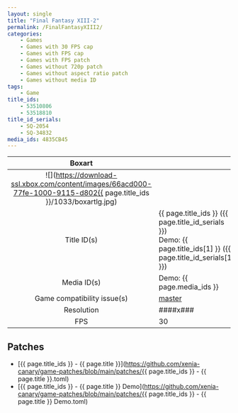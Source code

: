 ```yaml
---
layout: single
title: "Final Fantasy XIII-2"
permalink: /FinalFantasyXIII2/
categories:
    - Games
    - Games with 30 FPS cap
    - Games with FPS cap
    - Games with FPS patch
    - Games without 720p patch
    - Games without aspect ratio patch
    - Games without media ID
tags:
    - Game
title_ids:
    - 53510806
    - 53518810
title_id_serials:
    - SQ-2054
    - SQ-34832
media_ids: 4835CB45
---
```


| Boxart                      |                                                                                        |
| :----:                      | :-                                                                                     |
| ![](https://download-ssl.xbox.com/content/images/66acd000-77fe-1000-9115-d802{{ page.title_ids }}/1033/boxartlg.jpg) |
| Title ID(s)                 | {{ page.title_ids }} ({{ page.title_id_serials }})<br>Demo: {{ page.title_ids[1] }} ({{ page.title_id_serials[1] }}) |
| Media ID(s)                 | Demo: {{ page.media_ids }}                                                             |
| Game compatibility issue(s) | [master](https://github.com/xenia-project/game-compatibility/issues/947)               |
| Resolution                  | ####x###                                                                               |
| FPS                         | 30                                                                                     |

## Patches
* [{{ page.title_ids }} - {{ page.title }}](https://github.com/xenia-canary/game-patches/blob/main/patches/{{ page.title_ids }} - {{ page.title }}.toml)
* [{{ page.title_ids }} - {{ page.title }} Demo](https://github.com/xenia-canary/game-patches/blob/main/patches/{{ page.title_ids }} - {{ page.title }} Demo.toml)

